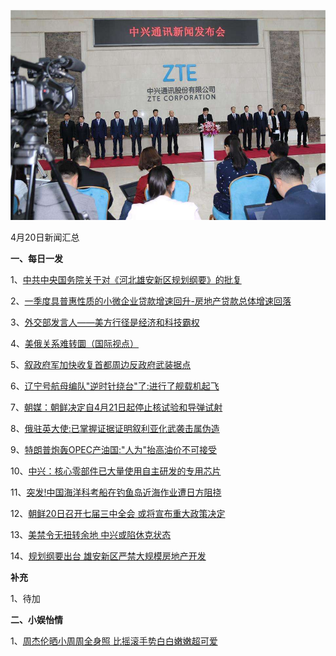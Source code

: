 ![04_20](.\04_20.jpg)

4月20日新闻汇总

**一、每日一发**

1、[中共中央国务院关于对《河北雄安新区规划纲要》的批复](http://paper.people.com.cn/rmrb/html/2018-04/21/nw.D110000renmrb_20180421_3-01.htm)

2、[一季度具普惠性质的小微企业贷款增速回升-房地产贷款总体增速回落](http://paper.people.com.cn/rmrb/html/2018-04/21/nw.D110000renmrb_20180421_1-02.htm)

3、[外交部发言人——美方行径是经济和科技霸权](http://paper.people.com.cn/rmrb/html/2018-04/21/nw.D110000renmrb_20180421_7-03.htm)

4、[美俄关系难转圜（国际视点）](http://paper.people.com.cn/rmrb/html/2018-04/21/nw.D110000renmrb_20180421_1-11.htm)

5、[叙政府军加快收复首都周边反政府武装据点](http://paper.people.com.cn/rmrb/html/2018-04/21/nw.D110000renmrb_20180421_7-11.htm)

6、[辽宁号航母编队"逆时针绕台"了:进行了舰载机起飞](http://news.163.com/18/0421/04/DFSVEPJJ0001875N.html)

7、[朝媒：朝鲜决定自4月21日起停止核试验和导弹试射](http://news.163.com/18/0421/06/DFT7I4OS0001899O.html)

8、[俄驻英大使:已掌握证据证明叙利亚化武袭击属伪造](http://news.163.com/18/0421/00/DFSJUE7A000187V5.html)

9、[特朗普炮轰OPEC产油国:"人为"抬高油价不可接受](http://news.163.com/18/0421/01/DFSMQB0I00018AOR.html)

10、[中兴：核心零部件已大量使用自主研发的专用芯片](http://news.163.com/18/0420/15/DFRL7B900001875O.html)

11、[突发!中国海洋科考船在钓鱼岛近海作业遭日方阻挠](http://news.163.com/18/0420/16/DFROSA980001875O.html)

12、[朝鲜20日召开七届三中全会 或将宣布重大政策决定](http://news.163.com/18/0420/13/DFRBTVV20001875O.html)

13、[美禁令无扭转余地 中兴或陷休克状态](http://www.zaobao.com/news/china/story20180421-852510)

14、[规划纲要出台 雄安新区严禁大规模房地产开发](http://www.zaobao.com/news/china/story20180421-852513)



**补充**

1、待加



**二、小娱怡情**

1、[周杰伦晒小周周全身照 比摇滚手势白白嫩嫩超可爱](http://music.67.com/photo/2018/04/20/915474.html)
